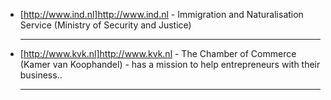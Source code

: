 * [http://www.ind.nl]http://www.ind.nl - Immigration and Naturalisation Service (Ministry of Security and Justice)
<br><hr>
* [http://www.kvk.nl]http://www.kvk.nl - The Chamber of Commerce (Kamer van Koophandel) - has a mission to help entrepreneurs with their business..
<br><hr>
